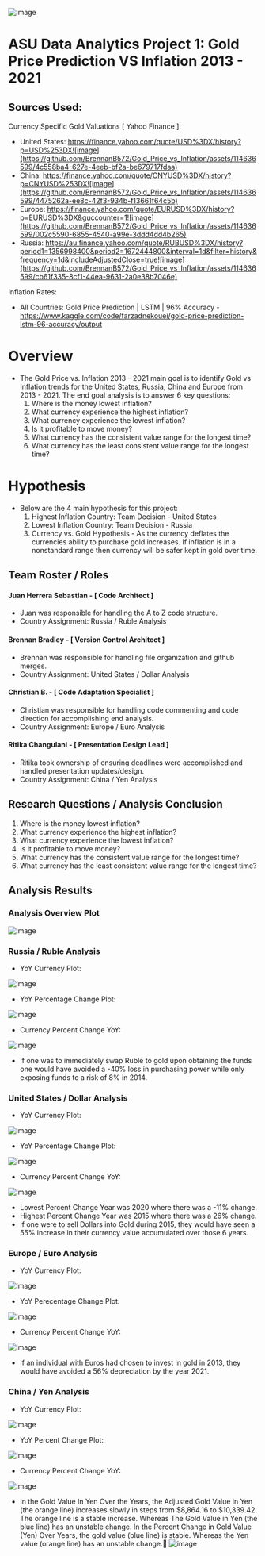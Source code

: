 ![image](https://github.com/BrennanB572/Gold_Price_vs_Inflation/assets/114636599/62c67771-86cf-4acf-989d-6999e2971786)


# ASU Data Analytics Project 1: Gold Price Prediction VS Inflation 2013 - 2021

## Sources Used:
Currency Specific Gold Valuations [ Yahoo Finance ]: 
- United States: https://finance.yahoo.com/quote/USD%3DX/history?p=USD%253DX![image](https://github.com/BrennanB572/Gold_Price_vs_Inflation/assets/114636599/4c558ba4-627e-4eeb-bf2a-be679717fdaa)
- China: https://finance.yahoo.com/quote/CNYUSD%3DX/history?p=CNYUSD%253DX![image](https://github.com/BrennanB572/Gold_Price_vs_Inflation/assets/114636599/4475262a-ee8c-42f3-934b-f13661f64c5b)
- Europe: https://finance.yahoo.com/quote/EURUSD%3DX/history?p=EURUSD%3DX&guccounter=1![image](https://github.com/BrennanB572/Gold_Price_vs_Inflation/assets/114636599/002c5590-6855-4540-a99e-3ddd4dd4b265)
- Russia: https://au.finance.yahoo.com/quote/RUBUSD%3DX/history?period1=1356998400&period2=1672444800&interval=1d&filter=history&frequency=1d&includeAdjustedClose=true![image](https://github.com/BrennanB572/Gold_Price_vs_Inflation/assets/114636599/cb61f335-8cf1-44ea-9631-2a0e38b7046e)


Inflation Rates:
- All Countries: Gold Price Prediction | LSTM | 96% Accuracy - https://www.kaggle.com/code/farzadnekouei/gold-price-prediction-lstm-96-accuracy/output

# Overview
- The Gold Price vs. Inflation 2013 - 2021 main goal is to identify Gold vs Inflation trends for the United States, Russia, China and Europe from 2013 - 2021. The end goal analysis is to answer 6 key questions:
  1. Where is the money lowest inflation?
  2. What currency experience the highest inflation?
  3. What currency experience the lowest inflation?
  4. Is it profitable to move money?
  5. What currency has the consistent value range for the longest time?
  6. What currency has the least consistent value range for the longest time?

# Hypothesis
- Below are the 4 main hypothesis for this project:
   1. Highest Inflation Country: Team Decision - United States
   2. Lowest Inflation Country: Team Decision - Russia
   3. Currency vs. Gold Hypothesis - As the currency deflates the currencies ability to purchase gold increases. If inflation is in a nonstandard range then currency will be safer kept in gold over time.

## Team Roster / Roles
#### Juan Herrera Sebastian - [ Code Architect ] 
- Juan was responsible for handling the A to Z code structure.
- Country Assignment: Russia / Ruble Analysis
#### Brennan Bradley - [ Version Control Architect ]
- Brennan was responsible for handling file organization and github merges.
- Country Assignment: United States / Dollar Analysis
#### Christian B. - [ Code Adaptation Specialist ]
- Christian was responsible for handling code commenting and code direction for accomplishing end analysis.
- Country Assignment: Europe / Euro Analysis
#### Ritika Changulani - [ Presentation Design Lead ] 
- Ritika took ownership of ensuring deadlines were accomplished and handled presentation updates/design.
- Country Assignment: China / Yen Analysis

## Research Questions / Analysis Conclusion
1. Where is the money lowest inflation?
2. What currency experience the highest inflation?
3. What currency experience the lowest inflation?
4. Is it profitable to move money?
5. What currency has the consistent value range for the longest time?
6. What currency has the least consistent value range for the longest time? 

## Analysis Results

### Analysis Overview Plot

![image](https://github.com/BrennanB572/Gold_Price_vs_Inflation/assets/114636599/50a58c32-0311-44b0-bd4d-f3839f08df4b)


### Russia / Ruble Analysis

- YoY Currency Plot:

![image](https://github.com/BrennanB572/Gold_Price_vs_Inflation/assets/114636599/84de2f3a-749d-4576-929a-403f500dd4c3)

- YoY Percentage Change Plot: 

![image](https://github.com/BrennanB572/Gold_Price_vs_Inflation/assets/114636599/49e6e727-b2af-49fa-96ae-d23202f35d83)

- Currency Percent Change YoY:

![image](https://github.com/BrennanB572/Gold_Price_vs_Inflation/assets/114636599/b4e3aac0-6b3c-497b-b848-3185aed8eca1)

- If one was to immediately swap Ruble to gold upon obtaining the funds one would have avoided a -40% loss in purchasing power while only exposing funds to a risk of 8% in 2014.

### United States / Dollar Analysis

- YoY Currency Plot:

![image](https://github.com/BrennanB572/Gold_Price_vs_Inflation/assets/114636599/e2d51b6d-bb21-408d-a2c0-5c4939b9354c)

- YoY Percentage Change Plot: 

![image](https://github.com/BrennanB572/Gold_Price_vs_Inflation/assets/114636599/b124b89e-db80-4f0a-b16b-3ea127569252)

- Currency Percent Change YoY:

![image](https://github.com/BrennanB572/Gold_Price_vs_Inflation/assets/114636599/259a7b22-ef35-43f8-bc8c-04d3b4a1d8fd)

- Lowest Percent Change Year was 2020 where there was a -11% change.
- Highest Percent Change Year was 2015 where there was a 26% change.
- If one were to sell Dollars into Gold during 2015, they would have seen a 55% increase in their currency value accumulated over those 6 years.

### Europe / Euro Analysis

- YoY Currency Plot:

![image](https://github.com/BrennanB572/Gold_Price_vs_Inflation/assets/114636599/9ae8375f-cbb3-4aef-bf98-174a1a014cfb)

- YoY Perecentage Change Plot:

![image](https://github.com/BrennanB572/Gold_Price_vs_Inflation/assets/114636599/1e81dcd6-56b1-4575-bdb8-4532a86778d1)

- Currency Percent Change YoY:

![image](https://github.com/BrennanB572/Gold_Price_vs_Inflation/assets/114636599/2d497989-018e-45c9-958d-e2804cc45580)

- If an individual with Euros had chosen to invest in gold in 2013, they would have avoided a 56% depreciation by the year 2021.

### China / Yen Analysis

- YoY Currency Plot:

![image](https://github.com/BrennanB572/Gold_Price_vs_Inflation/assets/114636599/4336c676-81fa-413e-b4d8-7de2ce963bc6)

- YoY Percent Change Plot:

![image](https://github.com/BrennanB572/Gold_Price_vs_Inflation/assets/114636599/aee58238-17c7-42e8-b653-31e8366d7e2e)

- Currency Percent Change YoY:

![image](https://github.com/BrennanB572/Gold_Price_vs_Inflation/assets/114636599/084bf9ee-aa96-4a1d-92e7-534cbae15a3b)

- In the Gold Value In Yen Over the Years, the Adjusted Gold Value in Yen (the orange line) increases slowly in steps from $8,864.16 to $10,339.42. The orange line is a stable increase.
Whereas The Gold Value in Yen (the blue line) has an unstable change. 
In the Percent Change in Gold Value (Yen) Over Years, the gold value (blue line) is stable. Whereas the Yen value (orange line) has an unstable change.
![image](https://github.com/BrennanB572/Gold_Price_vs_Inflation/assets/153463563/b43a1be9-ebb2-4fcc-9d0e-2de9f35d6192)













